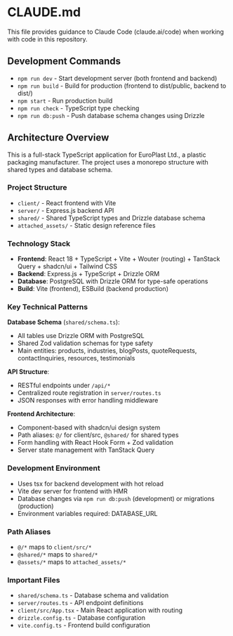 # CLAUDE.md

This file provides guidance to Claude Code (claude.ai/code) when working with code in this repository.

## Development Commands

- `npm run dev` - Start development server (both frontend and backend)
- `npm run build` - Build for production (frontend to dist/public, backend to dist/)
- `npm start` - Run production build
- `npm run check` - TypeScript type checking
- `npm run db:push` - Push database schema changes using Drizzle

## Architecture Overview

This is a full-stack TypeScript application for EuroPlast Ltd., a plastic packaging manufacturer. The project uses a monorepo structure with shared types and database schema.

### Project Structure
- `client/` - React frontend with Vite
- `server/` - Express.js backend API 
- `shared/` - Shared TypeScript types and Drizzle database schema
- `attached_assets/` - Static design reference files

### Technology Stack
- **Frontend**: React 18 + TypeScript + Vite + Wouter (routing) + TanStack Query + shadcn/ui + Tailwind CSS
- **Backend**: Express.js + TypeScript + Drizzle ORM
- **Database**: PostgreSQL with Drizzle ORM for type-safe operations
- **Build**: Vite (frontend), ESBuild (backend production)

### Key Technical Patterns

**Database Schema** (`shared/schema.ts`):
- All tables use Drizzle ORM with PostgreSQL
- Shared Zod validation schemas for type safety
- Main entities: products, industries, blogPosts, quoteRequests, contactInquiries, resources, testimonials

**API Structure**:
- RESTful endpoints under `/api/*`
- Centralized route registration in `server/routes.ts`
- JSON responses with error handling middleware

**Frontend Architecture**:
- Component-based with shadcn/ui design system
- Path aliases: `@/` for client/src, `@shared/` for shared types
- Form handling with React Hook Form + Zod validation
- Server state management with TanStack Query

### Development Environment
- Uses tsx for backend development with hot reload
- Vite dev server for frontend with HMR
- Database changes via `npm run db:push` (development) or migrations (production)
- Environment variables required: DATABASE_URL

### Path Aliases
- `@/*` maps to `client/src/*`
- `@shared/*` maps to `shared/*`
- `@assets/*` maps to `attached_assets/*`

### Important Files
- `shared/schema.ts` - Database schema and validation
- `server/routes.ts` - API endpoint definitions
- `client/src/App.tsx` - Main React application with routing
- `drizzle.config.ts` - Database configuration
- `vite.config.ts` - Frontend build configuration